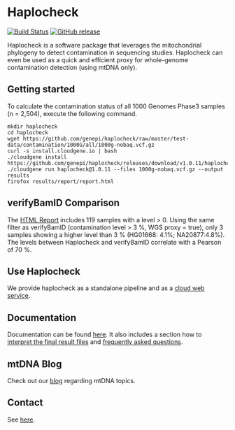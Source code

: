 # Haplocheck
[![Build Status](https://travis-ci.org/genepi/haplocheck.svg?branch=master)](https://travis-ci.org/genepi/haplocheck)
[![GitHub release](https://img.shields.io/github/release/genepi/haplocheck.svg)](https://GitHub.com/genepi/haplocheck/releases/)

Haplocheck is a software package that leverages the mitochondrial phylogeny to detect contamination in sequencing studies. Haplocheck can even be used as a quick and efficient proxy for whole-genome contamination detection (using mtDNA only).  

## Getting started
To calculate the contamination status of all 1000 Genomes Phase3 samples (n = 2,504), execute the following command.  

    mkdir haplocheck 
    cd haplocheck
    wget https://github.com/genepi/haplocheck/raw/master/test-data/contamination/1000G/all/1000g-nobaq.vcf.gz  
    curl -s install.cloudgene.io | bash 
    ./cloudgene install https://github.com/genepi/haplocheck/releases/download/v1.0.11/haplocheck.zip 
    ./cloudgene run haplocheck@1.0.11 --files 1000g-nobaq.vcf.gz --output results  
    firefox results/report/report.html

## verifyBamID Comparison
The [HTML Report](https://github.com/genepi/haplocheck/blob/master/test-data/contamination/1000G/all/report.html) includes 119 samples with a level > 0. Using the same filter as verifyBamID (contamination level > 3 %, WGS proxy = true), only 3 samples showing a higher level than 3 % (HG01668: 4.1%; NA20877:4.8%). The levels between Haplocheck and verifyBamID correlate with a Pearson of 70 %.

## Use Haplocheck
We provide haplocheck as a standalone pipeline and as a [cloud web service](https://mitoverse.i-med.ac.at). 

## Documentation
Documentation can be found [here](https://mitoverse.readthedocs.io/en/latest). It also includes a section how to [interpret the final result files](https://mitoverse.readthedocs.io/en/latest/interpret/) and [frequently asked questions](https://mitoverse.readthedocs.io/en/latest/faq).

## mtDNA Blog
Check out our [blog](http://haplogrep.i-med.ac.at/blog/) regarding mtDNA topics.

## Contact
See [here](https://mitoverse.readthedocs.io/en/latest/contact/).
